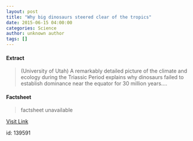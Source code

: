 ```yaml
---
layout: post
title: "Why big dinosaurs steered clear of the tropics"
date: 2015-06-15 04:00:00
categories: Science
author: unknown author
tags: []
---
```



#### Extract
>(University of Utah) A remarkably detailed picture of the climate and ecology during the Triassic Period explains why dinosaurs failed to establish dominance near the equator for 30 million years....

#### Factsheet
>factsheet unavailable

[Visit Link](http://www.eurekalert.org/pub_releases/2015-06/uou-wbd061015.php)

id:  139591
